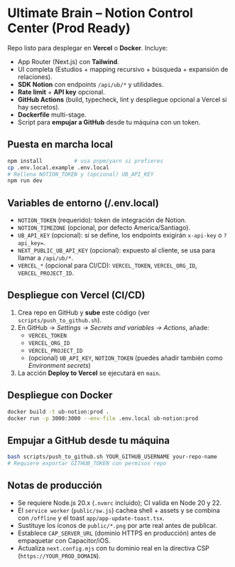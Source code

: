 # Ultimate Brain – Notion Control Center (Prod Ready)

Repo listo para desplegar en **Vercel** o **Docker**. Incluye:
- App Router (Next.js) con **Tailwind**.
- UI completa (Estudios + mapping recursivo + búsqueda + expansión de relaciones).
- **SDK Notion** con endpoints `/api/ub/*` y utilidades.
- **Rate limit** + **API key** opcional.
- **GitHub Actions** (build, typecheck, lint y despliegue opcional a Vercel si hay secretos).
- **Dockerfile** multi-stage.
- Script para **empujar a GitHub** desde tu máquina con un token.

## Puesta en marcha local
```bash
npm install          # usa pnpm/yarn si prefieres
cp .env.local.example .env.local
# Rellena NOTION_TOKEN y (opcional) UB_API_KEY
npm run dev
```

## Variables de entorno (/.env.local)
- `NOTION_TOKEN` (requerido): token de integración de Notion.
- `NOTION_TIMEZONE` (opcional, por defecto America/Santiago).
- `UB_API_KEY` (opcional): si se define, los endpoints exigirán `x-api-key` o `?api_key=`.
- `NEXT_PUBLIC_UB_API_KEY` (opcional): expuesto al cliente, se usa para llamar a `/api/ub/*`.
- `VERCEL_*` (opcional para CI/CD): `VERCEL_TOKEN`, `VERCEL_ORG_ID`, `VERCEL_PROJECT_ID`.

## Despliegue con Vercel (CI/CD)
1. Crea repo en GitHub y **sube** este código (ver `scripts/push_to_github.sh`).
2. En GitHub → *Settings → Secrets and variables → Actions*, añade:
   - `VERCEL_TOKEN`
   - `VERCEL_ORG_ID`
   - `VERCEL_PROJECT_ID`
   - (opcional) `UB_API_KEY`, `NOTION_TOKEN` (puedes añadir también como *Environment secrets*)
3. La acción **Deploy to Vercel** se ejecutará en `main`.

## Despliegue con Docker
```bash
docker build -t ub-notion:prod .
docker run -p 3000:3000 --env-file .env.local ub-notion:prod
```

## Empujar a GitHub desde tu máquina
```bash
bash scripts/push_to_github.sh YOUR_GITHUB_USERNAME your-repo-name
# Requiere exportar GITHUB_TOKEN con permisos repo
```

## Notas de producción
- Se requiere Node.js 20.x (`.nvmrc` incluido); CI valida en Node 20 y 22.
- El `service worker` (`public/sw.js`) cachea shell + assets y se combina con `/offline` y el toast `app/app-update-toast.tsx`.
- Sustituye los íconos de `public/*.png` por arte real antes de publicar.
- Establece `CAP_SERVER_URL` (dominio HTTPS en producción) antes de empaquetar con Capacitor/iOS.
- Actualiza `next.config.mjs` con tu dominio real en la directiva CSP (`https://YOUR_PROD_DOMAIN`).

